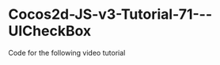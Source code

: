Cocos2d-JS-v3-Tutorial-71---UICheckBox
======================================

Code for the following video tutorial 
